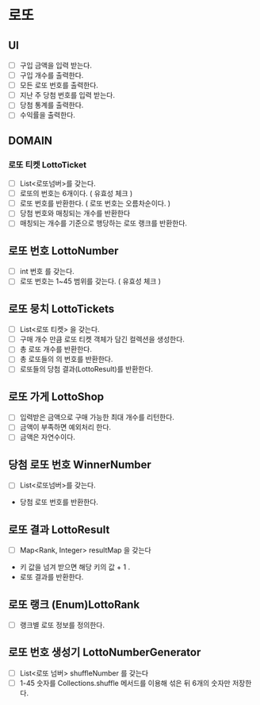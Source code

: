 # 로또 

## UI 
- [ ] 구입 금액을 입력 받는다.
- [ ] 구입 개수를 출력한다. 
- [ ] 모든 로또 번호를 출력한다. 
- [ ] 지난 주 당첨 번호를 입력 받는다.
- [ ] 당첨 통계를 출력한다. 
- [ ] 수익률을 출력한다. 

## DOMAIN

### 로또 티켓 LottoTicket
- [ ] List<로또넘버>를 갖는다. 
- [ ] 로또의 번호는 6개이다. ( 유효성 체크 ) 
- [ ] 로또 번호를 반환한다. ( 로또 번호는 오름차순이다. )
- [ ] 당첨 번호와 매칭되는 개수를 반환한다
- [ ] 매칭되는 개수를 기준으로 행당하는 로또 랭크를 반환한다.

## 로또 번호 LottoNumber
- [ ] int 번호 를 갖는다. 
- [ ] 로또 번호는 1~45 범위를 갖는다. ( 유효성 체크 )

## 로또 뭉치 LottoTickets
- [ ] List<로또 티켓> 을 갖는다. 
- [ ] 구매 개수 만큼 로또 티켓 객체가 담긴 컬렉션을 생성한다.
- [ ] 총 로또 개수를 반환한다. 
- [ ] 총 로또들의 의 번호를 반환한다. 
- [ ] 로또들의 당첨 결과(LottoResult)를 반환한다. 

## 로또 가게 LottoShop
- [ ] 입력받은 금액으로 구매 가능한 최대 개수를 리턴한다.
- [ ] 금액이 부족하면 예외처리 한다. 
- [ ] 금액은 자연수이다. 

## 당첨 로또 번호  WinnerNumber
- [ ] List<로또넘버>를 갖는다.
- 당첨 로또 번호를 반환한다. 

## 로또 결과 LottoResult
- [ ] Map<Rank, Integer> resultMap 을 갖는다
- 키 값을 넘겨 받으면 해당 키의 값 + 1 . 
- 로또 결과를 반환한다.

## 로또 랭크 (Enum)LottoRank
- [ ] 랭크별 로또 정보를 정의한다. 

## 로또 번호 생성기 LottoNumberGenerator
- [ ] List<로또 넘버> shuffleNumber 를 갖는다
- [ ] 1-45 숫자를 Collections.shuffle 메서드를 이용해 섞은 뒤 6개의 숫자만 저장한다. 